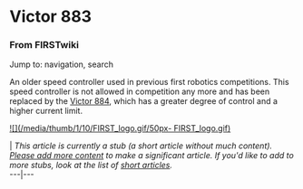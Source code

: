 # Victor 883

### From FIRSTwiki

Jump to: navigation, search

An older speed controller used in previous first robotics competitions. This
speed controller is not allowed in competition any more and has been replaced
by the [Victor 884](/index.php/Victor_884 "Victor 884" ), which has a greater
degree of control and a higher current limit.

[![](/media/thumb/1/10/FIRST_logo.gif/50px-
FIRST_logo.gif)](/index.php/Image:FIRST_logo.gif "" )

|  _This article is currently a stub (a short article without much content).
[Please add more
content](http://www.firstwiki.net/index.php?title=Victor_883&action=edit
"http://www.firstwiki.net/index.php?title=Victor_883&action=edit" ) to make a
significant article. If you'd like to add to more stubs, look at the list of
[short articles](/index.php/Special:Shortpages "Special:Shortpages" )._  
---|---  
  
